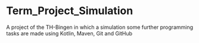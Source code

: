 # Term_Project_Simulation
A project of the TH-Bingen in which a simulation some further programming tasks are made using Kotlin, Maven, Git and GitHub
